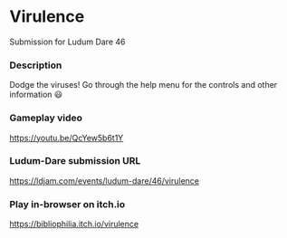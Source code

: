 # Virulence
Submission for Ludum Dare 46

### Description
Dodge the viruses!  Go through the help menu for the controls and other information :smiley:

### Gameplay video
https://youtu.be/QcYew5b6t1Y

### Ludum-Dare submission URL
https://ldjam.com/events/ludum-dare/46/virulence

### Play in-browser on itch.io
https://bibliophilia.itch.io/virulence
